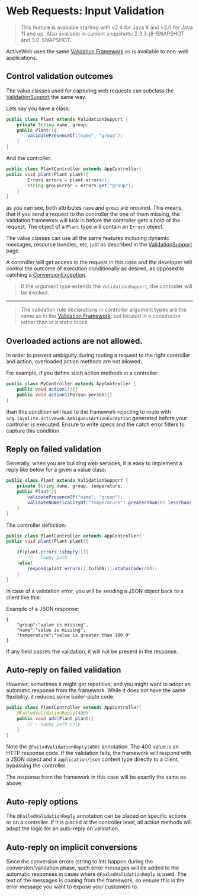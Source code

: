 <div class="page-header">
   <h1>Web Requests: Input Validation</h1>
</div>

> This feature is available starting with v2.4 for Java 8 and v3.0 for Java 11 and up.
> Also available in current snapshots: 2.3.3-j8-SNAPSHOT and 3.0-SNAPSHOT.  


ActiveWeb uses the same [Validation Framework](/validations) as is available to non-web applications. 



## Control validation outcomes

The value classes used for capturing web requests can  subclass the [ValidationSupport](/validations#validation-support-for-simple-classes)
the same way. 

Lets  say  you have a class: 

~~~~{.java .numberLines}
public class Plant extends ValidationSupport {
    private String name, group;
    public Plant(){
        validatePresenceOf("name", "group");
    }
}
~~~~

And the controller: 

~~~~{.java .numberLines}
public class PlantController extends AppController{
public void plant(Plant plant){
        Errors errors = plant.errors();
        String groupError = errors.get("group");
    }
}
~~~~

as you can see, both attributes `name` and `group` are required. This means, that if you send a request to the 
controller the one of them missing, the Validation framework will kick in before the controller gets a hold of the
request. The object of a `Plant` type will contain an `Errors`  object. 
 
 
The value classes  can use all the same features including dynamic messages, resource bundles, etc, 
 just as described  in the [ValidationSupport](/validations#validation-support-for-simple-classes) page.
 
A controller will get access to the request in this case and the developer will control the 
outcome of execution conditionally  as desired, as opposed to catching a 
[ConversionException](processing_web_requests_implicit_conversion#a-conversion-exception). 


> If the argument type extends the `ValidationSupport`, the controller will be invoked. 



<hr>

> The validation rule declarations in controller argument types are the same as in 
the [Validation Framework](/validations), but located in a constructor rather than in a static block.

## Overloaded  actions are not allowed. 

In order to prevent ambiguity during routing a request to the right controller and action, overloaded action methods are not allowed.

For example, if you  define such action methods in a controller: 

~~~~{.java .numberLines}
public class MyController extends AppController {
    public void action1(){}
    public void action1(Person person){}
}
~~~~ 
 
than this condition will lead to the framework rejecting to route with `org.javalite.activeweb.AmbiguousActionException`
generated before your controller is executed. Ensure to write specs and the catch error filters to capture this condition. 

## Reply on failed validation

Generally, when you are building  web services, it is  easy to implement a reply like below for a given a value class: 

~~~~{.java .numberLines}
public class Plant extends ValidationSupport {
    private String name, group, temperature;
    public Plant(){
        validatePresenceOf("name", "group");
        validateNumericalityOf("temperature").greaterThan(0).lessThan(100);
    }
} 
~~~~

The controller definition: 

~~~~{.java .numberLines}
public class PlantController extends AppController{
public void plant(Plant plant){

    if(plant.errors.isEmpty()){
        // - happy path
    }else{
        respond(plant.errors().toJSON()).statusCode(400);
    }
}
~~~~

In case of a validation error, you will be sending a JSON object back to a 
client like this: 


Example of a JSON response: 

~~~~{.javascript}
{
    "group":"value is missing",
    "name":"value is missing",
    "temperature":"value is greater than 100.0"
}
~~~~

If any field  passes the validation,  it will not be present  in the response. 

## Auto-reply on failed validation

However, sometimes it might get repetitive, and you might want to adopt an automatic response from the 
framework. While it does not have the same flexibility, it reduces some boiler-plate code. 

~~~~{.java .numberLines}
public class PlantController extends AppController{
    @FailedValidationReply(400)
    public void add(Plant plant){
        // - happy path only
    }
}
~~~~

Note the `@FailedValidationReply(400)` annotation. The 400 value is an HTTP  response code. If the 
validation fails, the framework  will respond with a JSON object and a `application/json`  content type 
directly to a client, bypassing the controller.

The response  from the framework in this case will be exactly the same as above. 

## Auto-reply options

The  `@FailedValidationReply` annotation can be placed on specific actions or on a controller. 
If it is placed  at the controller level,  all action methods will adopt the logic for 
an auto-reply  on validation. 

## Auto-reply on implicit conversions

Since the conversion errors (string to int)  happen during the conversion/validation phase, such error messages 
will be added to the automatic responses in cases where `@FailedValidationReply` is used. The text of the messages
is coming from the framework, so ensure this is the error message you want to expose your customers to.   
 